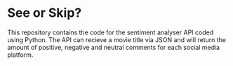 # See or Skip?
This repository contains the code for the sentiment analyser API coded using Python. The API can recieve a movie title via JSON and will return the amount of positive, negative and neutral comments for each social media platform.
